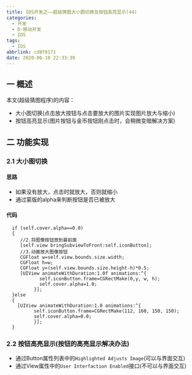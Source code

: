 ```yaml
---
title: IOS开发之——超级猜图大小图切换及按钮高亮显示(44)
categories:
  - 开发
  - D-移动开发
  - IOS
tags:
  - IOS
abbrlink: cd8f8171
date: 2020-06-18 22:33:39
---
```

## 一 概述

本文(超级猜图程序)的内容：

* 大小图切换(点击放大按钮与点击要放大的图片实现图片放大与缩小)
* 按钮高亮显示(图片按钮与金币按钮刚点击时，会稍微变暗解决方案)

<!--more-->

## 二 功能实现

### 2.1 大小图切换

#### 思路

* 如果没有放大，点击时就放大，否则就缩小
* 通过蒙版的alpha来判断按钮是否已被放大

#### 代码

```
  if (self.cover.alpha==0.0)
  {
     //2.将图像按钮放到最前面
     [self.view bringSubviewToFront:self.iconButton];
     //3.动画放大图像按钮
     CGFloat w=self.view.bounds.size.width;
     CGFloat h=w;
     CGFloat y=(self.view.bounds.size.height-h)*0.5;
     [UIView animateWithDuration:1.0f animations:^{
            self.iconButton.frame=CGRectMake(0,y, w, h);
            self.cover.alpha=1.0;
          }];
  }else
  {
    [UIView animateWithDuration:1.0 animations:^{
          self.iconButton.frame=CGRectMake(112, 160, 150, 150);
          self.cover.alpha=0.0;
          }];
  }
```

### 2.2 按钮高亮显示(按钮的高亮显示解决办法)

* 通过Button属性列表中的`Highlighted Adjusts Image`(可以与界面交互)
* 通过View属性中的`User Interfaction Enabled`接口(不可以与界面交互)


